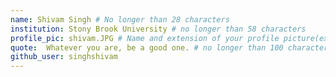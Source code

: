 ```yaml
---
name: Shivam Singh # No longer than 28 characters
institution: Stony Brook University # no longer than 58 characters
profile_pic: shivam.JPG # Name and extension of your profile picture(ex. mona.png)
quote: 	Whatever you are, be a good one. # no longer than 100 characters
github_user: singhshivam
---
```

